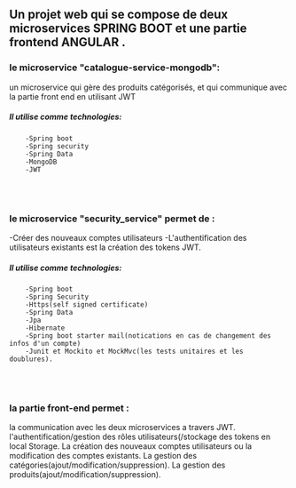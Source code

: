                                                                                                 
  ## Un projet web qui se compose de deux microservices SPRING BOOT et une partie frontend ANGULAR .
  
  ### le microservice "catalogue-service-mongodb":
   un microservice qui gère des produits catégorisés, et qui communique avec la partie front end en utilisant JWT
  ##### Il utilise comme technologies:
        -Spring boot
        -Spring security
        -Spring Data
        -MongoDB
        -JWT
        
 <br><br> 
  
  ### le microservice "security_service" permet de :
  -Créer des nouveaux comptes utilisateurs
  -L'authentification des utilisateurs existants est la création des tokens JWT.
  ##### Il utilise comme technologies:
        -Spring boot
        -Spring Security
        -Https(self signed certificate)
        -Spring Data
        -Jpa
        -Hibernate
        -Spring boot starter mail(notications en cas de changement des infos d'un compte)
        -Junit et Mockito et MockMvc(les tests unitaires et les doublures).
  
   <br><br> 
   
  ### la partie front-end permet :
la communication avec les deux microservices a travers JWT.
l'authentification/gestion des rôles utilisateurs(/stockage des tokens en local Storage.
La création des nouveaux comptes utilisateurs ou la modification des comptes existants.
La gestion des catégories(ajout/modification/suppression).
La gestion des produits(ajout/modification/suppression).
  
                                                                                                                                                                                           

